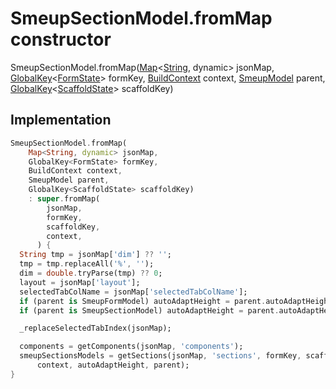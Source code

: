 


# SmeupSectionModel.fromMap constructor







SmeupSectionModel.fromMap([Map](https://api.flutter.dev/flutter/dart-core/Map-class.html)&lt;[String](https://api.flutter.dev/flutter/dart-core/String-class.html), dynamic> jsonMap, [GlobalKey](https://api.flutter.dev/flutter/widgets/GlobalKey-class.html)&lt;[FormState](https://api.flutter.dev/flutter/widgets/FormState-class.html)> formKey, [BuildContext](https://api.flutter.dev/flutter/widgets/BuildContext-class.html) context, [SmeupModel](../../smeup_models_widgets_smeup_model/SmeupModel-class.md) parent, [GlobalKey](https://api.flutter.dev/flutter/widgets/GlobalKey-class.html)&lt;[ScaffoldState](https://api.flutter.dev/flutter/material/ScaffoldState-class.html)> scaffoldKey)





## Implementation

```dart
SmeupSectionModel.fromMap(
    Map<String, dynamic> jsonMap,
    GlobalKey<FormState> formKey,
    BuildContext context,
    SmeupModel parent,
    GlobalKey<ScaffoldState> scaffoldKey)
    : super.fromMap(
        jsonMap,
        formKey,
        scaffoldKey,
        context,
      ) {
  String tmp = jsonMap['dim'] ?? '';
  tmp = tmp.replaceAll('%', '');
  dim = double.tryParse(tmp) ?? 0;
  layout = jsonMap['layout'];
  selectedTabColName = jsonMap['selectedTabColName'];
  if (parent is SmeupFormModel) autoAdaptHeight = parent.autoAdaptHeight;
  if (parent is SmeupSectionModel) autoAdaptHeight = parent.autoAdaptHeight;

  _replaceSelectedTabIndex(jsonMap);

  components = getComponents(jsonMap, 'components');
  smeupSectionsModels = getSections(jsonMap, 'sections', formKey, scaffoldKey,
      context, autoAdaptHeight, parent);
}
```







